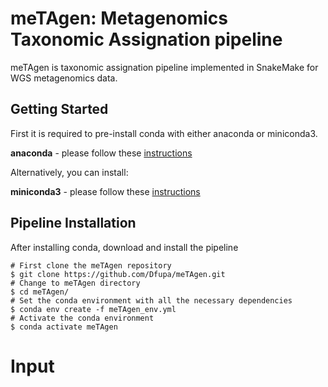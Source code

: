 # meTAgen: Metagenomics Taxonomic Assignation pipeline
meTAgen is taxonomic assignation pipeline implemented in SnakeMake for WGS metagenomics data.

## Getting Started
First it is required to pre-install conda with either anaconda or miniconda3. 

**anaconda** - please follow these [instructions](https://docs.anaconda.com/anaconda/install/)

Alternatively, you can install:

**miniconda3** - please follow these [instructions](https://conda.io/projects/conda/en/latest/user-guide/install/index.html)

## Pipeline Installation
After installing conda, download and install the pipeline

```Shell
# First clone the meTAgen repository
$ git clone https://github.com/Dfupa/meTAgen.git
# Change to meTAgen directory
$ cd meTAgen/
# Set the conda environment with all the necessary dependencies
$ conda env create -f meTAgen_env.yml
# Activate the conda environment
$ conda activate meTAgen
```

# Input
